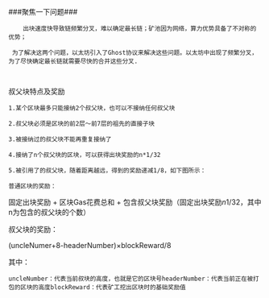 ###聚焦一下问题###
```
    出块速度快导致链频繁分叉，难以确定最长链；矿池因为网络，算力优势具备了不对称的优势；

 为了解决这两个问题，以太坊引入了Ghost协议来解决这些问题。以太坊中出现了频繁分叉，为了尽快确定最长链就需要尽快的合并这些分叉.



 ```
 叔父块特点及奖励

    1.某个区块最多只能接纳2个叔父块，也可以不接纳任何叔父块

    2.叔父块必须是区块的前2层～前7层的祖先的直接子块

    3.被接纳过的叔父块不能再重复接纳了

    4.接纳了n个叔父块的区块，可以获得出块奖励的n*1/32

    5.被引用了的叔父块，随着距离越远，得到的奖励递减1/8，如下图所示：

    普通区块的奖励：

固定出块奖励 + 区块Gas花费总和 + 包含叔父块奖励（固定出块奖励*n*1/32，其中n为包含的叔父块的个数）


叔父块的奖励：

(uncleNumer+8-headerNumber)×blockReward/8

其中：

    uncleNumber：代表当前叔块的高度，也就是它的区块号headerNumber：代表当前正在被打包的区块的高度blockReward：代表矿工挖出区块时的基础奖励值